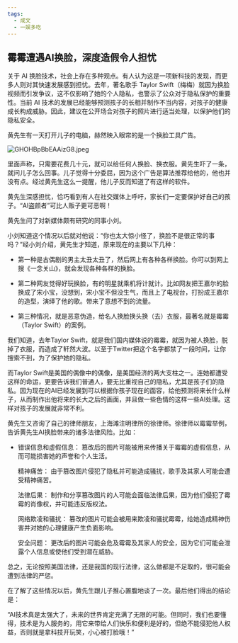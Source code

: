 ```yaml
---
tags:
  - 成文
  - 一娱多吃
---
```

## 霉霉遭遇AI换脸，深度造假令人担忧



关于 AI 换脸技术，社会上存在多种观点。有人认为这是一项新科技的发现，而更多人则对其快速发展感到担忧。去年，著名歌手 Taylor Swift（梅梅）就因为换脸视频而引发争议，这不仅影响了她的个人隐私，也警示了公众对于隐私保护的重要性。当前 AI 技术的发展已经能够预测孩子的长相并制作不当内容，对孩子的健康成长构成威胁。因此，建议在公开场合对孩子的照片进行适当处理，以保护他们的隐私安全。

黄先生有一天打开儿子的电脑，赫然映入眼帘的是一个换脸工具广告。

![GHOHBpBbEAAizG8.jpeg](./霉霉遭遇AI换脸，深度造假令人担忧-assets/GHOHBpBbEAAizG8.jpeg)

里面声称，只需要花费几十元，就可以给任何人换脸、换衣服。黄先生吓了一条，就问儿子怎么回事。儿子觉得十分委屈，因为这个广告是算法推荐给他的，他也并没有点。经过黄先生这么一提醒，他儿子反而知道了有这样的软件。



黄先生深感担忧，恰巧看到有人在社交媒体上呼吁，家长们一定要保护好自己的孩子。“AI盗颜者”可比人贩子更可恶啊！

黄先生问了对新媒体颇有研究的同事小刘。

小刘知道这个情况以后就对他说：“你也太大惊小怪了，换脸不是很正常的事吗？”经小刘介绍，黄先生才知道，原来现在的主要以下几种：

- 第一种是古偶剧的男主太丑太丑了，然后网上有各种各样换脸。你可以到网上搜《一念关山》，就会发现各种各样的换脸。

- 第二种网友觉得好玩换脸，有的明星就乘机将计就计。比如网友把王嘉尔的脸换成了宋小宝，没想到，宋小宝不但没生气，而且上了电视台，打扮成王嘉尔的造型，演绎了他的歌。带来了意想不到的流量。

- 第三种情况，就是恶意伪造，给名人换脸换头换（去）衣服，最著名就是霉霉（Taylor Swift）的案例。

我们知道，去年Taylor Swift，就是我们国内媒体说的霉霉，就因为被人换脸，脱掉了衣服，而造成了轩然大波。以至于Twitter把这个名字都禁了一段时间，让你搜索不到，为了保护她的隐私。

而Taylor Swift是美国的偶像中的偶像，是美国经济的两大支柱之一。连她都遭受这样的命运，更要告诉我们普通人，要无比重视自己的隐私，尤其是孩子们的隐私。因为现在的AI已经发展到可以根据你孩子现在的面容，给他预测将来长什么样子，从而制作出他将来的长大之后的画面，并且做一些色情的这样一些AI处理。这样对孩子的发展就非常不利。



黄先生又咨询了自己的律师朋友，上海滩注明律所的徐律师。徐律师以霉霉举例，告诉黄先生AI换脸带来的诸多法律风险。比如：

- 错误信息和虚假信息： 篡改后的图片可能被用来传播关于霉霉的虚假信息，从而可能损害她的声誉和个人生活。

   精神痛苦： 由于篡改图片侵犯了隐私并可能造成骚扰，歌手及其家人可能会遭受精神痛苦。

   法律后果： 制作和分享篡改图片的人可能会面临法律后果，因为他们侵犯了霉霉的肖像权，并可能违反版权法。

   网络欺凌和骚扰： 篡改的图片可能会被用来欺凌和骚扰霉霉，给她造成精神伤害并对她的心理健康产生负面影响。

   安全问题： 更改后的图片可能会危及霉霉及其家人的安全，因为它们可能会泄露个人信息或使他们受到潜在威胁。

总之，无论按照美国法律，还是我国的现行法律，这么做都是不足取的，很可能会遭到法律的严惩。

在了解了这些情况以后，黄先生跟儿子推心置腹地谈了一次。最后他们得出的结论是：

“AI技术真是太强大了，未来的世界肯定充满了无限的可能。但同时，我们也要懂得，技术是为人服务的，用它来带给人们快乐和便利是好的，但绝不能侵犯他人权益，否则就是拿科技开玩笑，小心被打脸哦！”






